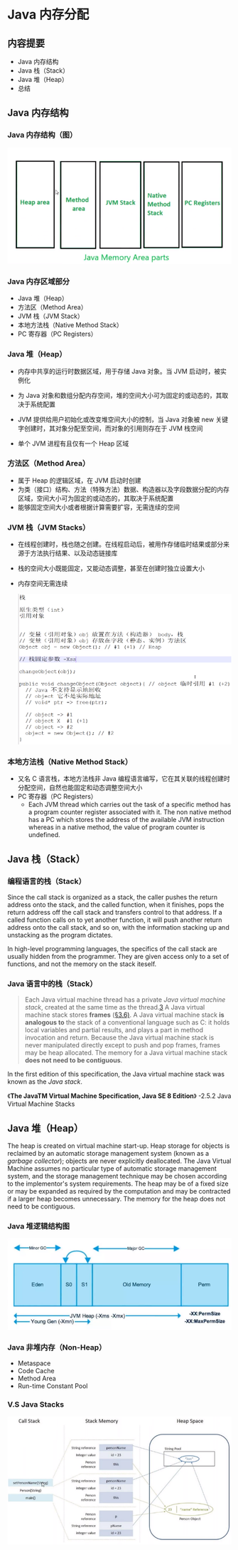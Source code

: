 # Java 内存分配

## 内容提要

* Java 内存结构
* Java 栈（Stack）
* Java 堆（Heap）
* 总结



## Java 内存结构

### Java 内存结构（图）

![java-memory-structure-diagram](https://raw.githubusercontent.com/jinminer/docs/master/java-base/deep-in-java/stage-5-java-storage-management/part-2-java-memory-allocation/1.0-java-memory-structure-diagram.png)

### Java 内存区域部分

* Java 堆（Heap）
* 方法区（Method Area）
* JVM 栈（JVM Stack）
* 本地方法栈（Native Method Stack）
* PC 寄存器（PC Registers）

### Java 堆（Heap）

* 内存中共享的运行时数据区域，用于存储 Java 对象。当 JVM 启动时，被实例化
* 为 Java 对象和数组分配内存空间，堆的空间大小可为固定的或动态的，其取决于系统配置

* JVM 提供给用户初始化或改变堆空间大小的控制，当 Java 对象被 new 关键字创建时，其对象分配至空间，而对象的引用则存在于 JVM 栈空间
* 单个 JVM 进程有且仅有一个 Heap 区域

### 方法区（Method Area）

* 属于 Heap 的逻辑区域，在 JVM 启动时创建
* 为类（接口）结构、方法（特殊方法）数据、构造器以及字段数据分配的内存区域，空间大小可为固定的或动态的，其取决于系统配置
* 能够固定空间大小或者根据计算需要扩容，无需连续的空间

### JVM 栈（JVM Stacks）

* 在线程创建时，栈也随之创建。在线程启动后，被用作存储临时结果或部分来源于方法执行结果、以及动态链接库

* 栈的空间大小既能固定，又能动态调整，甚至在创建时独立设置大小

* 内存空间无需连续

  ![java-object-reference](https://raw.githubusercontent.com/jinminer/docs/master/java-base/deep-in-java/stage-5-java-storage-management/part-2-java-memory-allocation/2.0-java-object-reference.png)

### 本地方法栈（Native Method Stack）

* 又名 C 语言栈，本地方法栈非 Java 编程语言编写，它在其关联的线程创建时分配空间，自然也能固定和动态调整空间大小
* PC 寄存器（PC Registers）
  * Each JVM thread which carries out the task of a specific method has a program counter register associated with it. The non native method has a PC which stores the address of the available JVM instruction whereas in a native method, the value of program counter is undefined.



## Java 栈（Stack）

### 编程语言的栈（Stack）

Since the call stack is organized as a stack, the caller pushes the return address onto the stack, and the called function, when it finishes, pops the return address off the call stack and transfers control to that address. If a called function calls on to yet another function, it will push another return address onto the call stack, and so on, with the information stacking up and unstacking as the program dictates.

In high-level programming languages, the specifics of the call stack are usually hidden from the programmer. They are given access only to a set of functions, and not the memory on the stack iteself.

### Java 语言中的栈（Stack）

> Each Java virtual machine thread has a private *Java virtual machine stack*, created at the same time as the thread.[3](https://docs.oracle.com/javase/specs/jvms/se6/html/Overview.doc.html#30937) A Java virtual machine stack stores **frames** ([§3.6)](https://docs.oracle.com/javase/specs/jvms/se6/html/Overview.doc.html#17257). A Java virtual machine stack **is analogous to** the stack of a conventional language such as C: it holds local variables and partial results, and plays a part in method invocation and return. Because the Java virtual machine stack is never manipulated directly except to push and pop frames, frames may be heap allocated. The memory for a Java virtual machine stack **does not need to be contiguous**.

In the first edition of this specification, the Java virtual machine stack was known as the *Java stack*.

《**The JavaTM Virtual Machine Specification, Java SE 8 Edition**》 -2.5.2 Java Virtual Machine Stacks



## Java 堆（Heap）

The heap is created on virtual machine start-up. Heap storage for objects is reclaimed by an automatic storage management system (known as a *garbage collector*); objects are never explicitly deallocated. The Java Virtual Machine assumes no particular type of automatic storage management system, and the storage management technique may be chosen according to the implementor's system requirements. The heap may be of a fixed size or may be expanded as required by the computation and may be contracted if a larger heap becomes unnecessary. The memory for the heap does not need to be contiguous.

### Java 堆逻辑结构图

![java-storage-management](https://raw.githubusercontent.com/jinminer/docs/master/java-base/deep-in-java/stage-5-java-storage-management/part-2-java-memory-allocation/3.0-java-heap.png)



### Java 非堆内存（Non-Heap）

* Metaspace
* Code Cache
* Method Area
* Run-time Constant Pool

### V.S Java Stacks

![java-stacks](https://raw.githubusercontent.com/jinminer/docs/master/java-base/deep-in-java/stage-5-java-storage-management/part-2-java-memory-allocation/4.0-java-stacks.png)

























































































